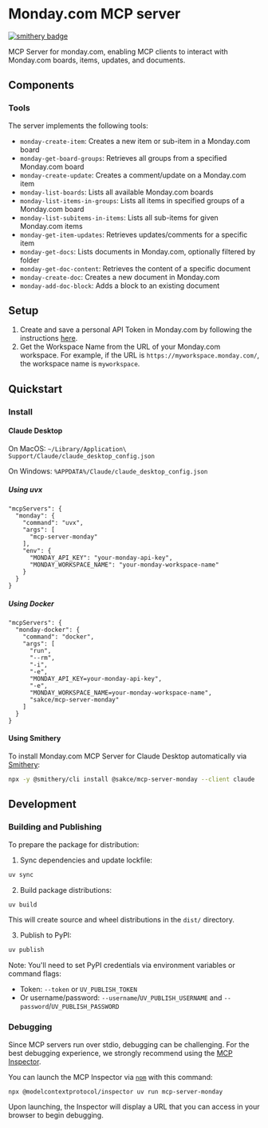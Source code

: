 # Monday.com MCP server

[![smithery badge](https://smithery.ai/badge/@sakce/mcp-server-monday)](https://smithery.ai/server/@sakce/mcp-server-monday)

MCP Server for monday.com, enabling MCP clients to interact with Monday.com boards, items, updates, and documents.

## Components

### Tools

The server implements the following tools:

- `monday-create-item`: Creates a new item or sub-item in a Monday.com board
- `monday-get-board-groups`: Retrieves all groups from a specified Monday.com board
- `monday-create-update`: Creates a comment/update on a Monday.com item
- `monday-list-boards`: Lists all available Monday.com boards
- `monday-list-items-in-groups`: Lists all items in specified groups of a Monday.com board
- `monday-list-subitems-in-items`: Lists all sub-items for given Monday.com items
- `monday-get-item-updates`: Retrieves updates/comments for a specific item
- `monday-get-docs`: Lists documents in Monday.com, optionally filtered by folder
- `monday-get-doc-content`: Retrieves the content of a specific document
- `monday-create-doc`: Creates a new document in Monday.com
- `monday-add-doc-block`: Adds a block to an existing document


## Setup

1. Create and save a personal API Token in Monday.com by following the instructions [here](https://developer.monday.com/api-reference/docs/authentication#developer-tab).
2. Get the Workspace Name from the URL of your Monday.com workspace. For example, if the URL is `https://myworkspace.monday.com/`, the workspace name is `myworkspace`.


## Quickstart

### Install


#### Claude Desktop

On MacOS: `~/Library/Application\ Support/Claude/claude_desktop_config.json`

On Windows: `%APPDATA%/Claude/claude_desktop_config.json`

##### Using uvx
  ```
  "mcpServers": {
    "monday": {
      "command": "uvx",
      "args": [
        "mcp-server-monday"
      ],
      "env": {
        "MONDAY_API_KEY": "your-monday-api-key",
        "MONDAY_WORKSPACE_NAME": "your-monday-workspace-name"
      }
    }
  }
  ```

##### Using Docker
  ```
  "mcpServers": {
    "monday-docker": {
      "command": "docker",
      "args": [
        "run", 
        "--rm", 
        "-i", 
        "-e",
        "MONDAY_API_KEY=your-monday-api-key",
        "-e",
        "MONDAY_WORKSPACE_NAME=your-monday-workspace-name",
        "sakce/mcp-server-monday"
      ]
    }
  }
  ```

#### Using Smithery

To install Monday.com MCP Server for Claude Desktop automatically via [Smithery](https://smithery.ai/server/@sakce/mcp-server-monday):

```bash
npx -y @smithery/cli install @sakce/mcp-server-monday --client claude
```

## Development

### Building and Publishing

To prepare the package for distribution:

1. Sync dependencies and update lockfile:
```bash
uv sync
```

2. Build package distributions:
```bash
uv build
```

This will create source and wheel distributions in the `dist/` directory.

3. Publish to PyPI:
```bash
uv publish
```

Note: You'll need to set PyPI credentials via environment variables or command flags:
- Token: `--token` or `UV_PUBLISH_TOKEN`
- Or username/password: `--username`/`UV_PUBLISH_USERNAME` and `--password`/`UV_PUBLISH_PASSWORD`

### Debugging

Since MCP servers run over stdio, debugging can be challenging. For the best debugging
experience, we strongly recommend using the [MCP Inspector](https://github.com/modelcontextprotocol/inspector).

You can launch the MCP Inspector via [`npm`](https://docs.npmjs.com/downloading-and-installing-node-js-and-npm) with this command:

```bash
npx @modelcontextprotocol/inspector uv run mcp-server-monday
```

Upon launching, the Inspector will display a URL that you can access in your browser to begin debugging.
